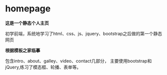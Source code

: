 # homepage
**这是一个静态个人主页**

初学前端，系统地学习了html、css、js、jquery、bootstrap之后做的第一个静态网页

**根据模板之家临摹**

包含intro、about、galley、video、contact几部分， 主要使用bootstrap和jQuery,练习了模态框、轮播、表单等。
